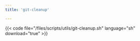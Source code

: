 ```yaml
---
title: 'git-cleanup'

---
```


{{< code file="/files/scripts/utils/git-cleanup.sh" language="sh" download="true" >}}
